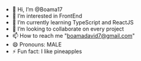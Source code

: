 - 👋 Hi, I’m @Boama17
- 👀 I’m interested in FrontEnd
- 🌱 I’m currently learning TypeScript and ReactJS
- 💞️ I’m looking to collaborate on every project
- 📫 How to reach me "boamadavid7@gmail.com"
- 😄 Pronouns: MALE
- ⚡ Fun fact: I like pineapples

<!---
Boama17/Boama17 is a ✨ special ✨ repository because its `README.md` (this file) appears on your GitHub profile.
You can click the Preview link to take a look at your changes.
--->
